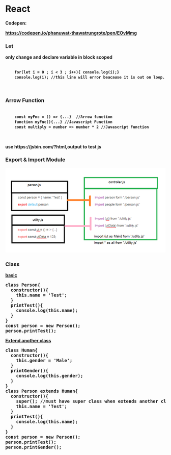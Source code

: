 # React

<b>Codepen:</p> https://codepen.io/phanuwat-thawatrungrote/pen/EOvMmg

<p> <h3> Let </h3> only change and declare variable in block scoped </p>
<pre>
  <code>
    <span>for(let i = 0 ; i < 3 ; i++){ console.log(i);}</span>
    <span>console.log(i);</span> //this line will error beacause it is out on loop.
  </code>

</pre>

<p><h3> Arrow Function </h3> </p>
<pre>
  <code>
    <span>const myFnc = () => {...} </span> //Arrow function
    <span>function myFnc(){...}</span> //Javascript Function
    <span>const multiply = number => number * 2</span> //Javascript Function
  </code>

</pre>


<p>use https://jsbin.com/?html,output to test js</p>

<h3>Export & Import Module</h3>

![ScreenShot](/PIC/ExportImportModule.PNG)

<h3>Class</h3>
<u>basic</u>
<pre>
class Person{
  constructor(){
    this.name = 'Test';
  }
  printTest(){
    console.log(this.name);
  }
}
const person = new Person();
person.printTest();
</pre>

<u>Extend another class</u>
<pre>
class Human{
  constructor(){
    this.gender = 'Male';
  }
  printGender(){
    console.log(this.gender);
  }
}
class Person extends Human{
  constructor(){
    super(); //must have super class when extends another class
    this.name = 'Test';
  }
  printTest(){
    console.log(this.name);
  }
}
const person = new Person();
person.printTest();
person.printGender();
</pre>
